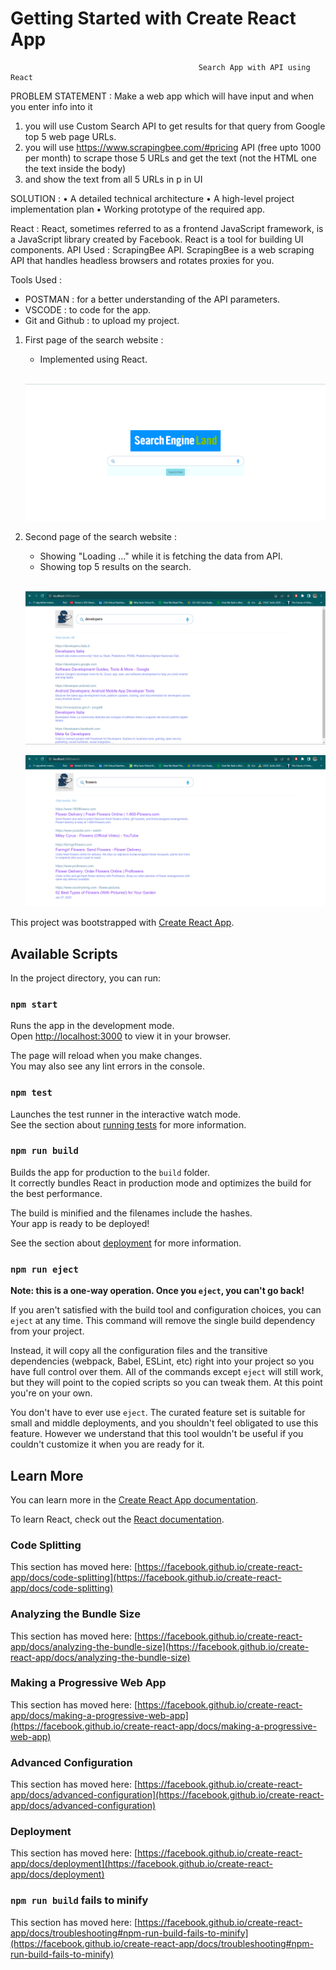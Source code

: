 # Getting Started with Create React App
                                              Search App with API using React
PROBLEM STATEMENT : Make a web app which will have input and when you enter info into it
1. you will use Custom Search API to get results for that query from Google top 5 web page URLs.
2. you will use https://www.scrapingbee.com/#pricing API (free upto 1000 per month) to scrape those 5 URLs  and get the text (not the HTML one the text inside the body) 
3. and show the text from all 5 URLs in p in UI

SOLUTION : 
• A detailed technical architecture 
• A high-level project implementation plan
• Working prototype of the required app.

React : React, sometimes referred to as a frontend JavaScript framework, is a JavaScript library created by Facebook. React is a tool for building UI components.
API Used : ScrapingBee API. ScrapingBee is a web scraping API that handles headless browsers and rotates proxies for you.

Tools Used : 
* POSTMAN : for a better understanding of the API parameters.
* VSCODE : to code for the app.
* Git and Github : to upload my project.

1) First page of the search website :
   
   * Implemented using React.
    <br>
    
    ![](https://github.com/nainshree-raj/react-search-app/blob/master/page1.png)
   
2) Second page of the search website :

    * Showing "Loading ..." while it is fetching the data from API.
    * Showing top 5 results on the search.
    <br>
    
    ![](https://github.com/nainshree-raj/react-search-app/blob/master/page2.png)
   <br>
   
   ![](https://github.com/nainshree-raj/react-search-app/blob/master/page2.1.png)
   
This project was bootstrapped with [Create React App](https://github.com/facebook/create-react-app).

## Available Scripts

In the project directory, you can run:

### `npm start`

Runs the app in the development mode.\
Open [http://localhost:3000](http://localhost:3000) to view it in your browser.

The page will reload when you make changes.\
You may also see any lint errors in the console.

### `npm test`

Launches the test runner in the interactive watch mode.\
See the section about [running tests](https://facebook.github.io/create-react-app/docs/running-tests) for more information.

### `npm run build`

Builds the app for production to the `build` folder.\
It correctly bundles React in production mode and optimizes the build for the best performance.

The build is minified and the filenames include the hashes.\
Your app is ready to be deployed!

See the section about [deployment](https://facebook.github.io/create-react-app/docs/deployment) for more information.

### `npm run eject`

**Note: this is a one-way operation. Once you `eject`, you can't go back!**

If you aren't satisfied with the build tool and configuration choices, you can `eject` at any time. This command will remove the single build dependency from your project.

Instead, it will copy all the configuration files and the transitive dependencies (webpack, Babel, ESLint, etc) right into your project so you have full control over them. All of the commands except `eject` will still work, but they will point to the copied scripts so you can tweak them. At this point you're on your own.

You don't have to ever use `eject`. The curated feature set is suitable for small and middle deployments, and you shouldn't feel obligated to use this feature. However we understand that this tool wouldn't be useful if you couldn't customize it when you are ready for it.

## Learn More

You can learn more in the [Create React App documentation](https://facebook.github.io/create-react-app/docs/getting-started).

To learn React, check out the [React documentation](https://reactjs.org/).

### Code Splitting

This section has moved here: [https://facebook.github.io/create-react-app/docs/code-splitting](https://facebook.github.io/create-react-app/docs/code-splitting)

### Analyzing the Bundle Size

This section has moved here: [https://facebook.github.io/create-react-app/docs/analyzing-the-bundle-size](https://facebook.github.io/create-react-app/docs/analyzing-the-bundle-size)

### Making a Progressive Web App

This section has moved here: [https://facebook.github.io/create-react-app/docs/making-a-progressive-web-app](https://facebook.github.io/create-react-app/docs/making-a-progressive-web-app)

### Advanced Configuration

This section has moved here: [https://facebook.github.io/create-react-app/docs/advanced-configuration](https://facebook.github.io/create-react-app/docs/advanced-configuration)

### Deployment

This section has moved here: [https://facebook.github.io/create-react-app/docs/deployment](https://facebook.github.io/create-react-app/docs/deployment)

### `npm run build` fails to minify

This section has moved here: [https://facebook.github.io/create-react-app/docs/troubleshooting#npm-run-build-fails-to-minify](https://facebook.github.io/create-react-app/docs/troubleshooting#npm-run-build-fails-to-minify)
